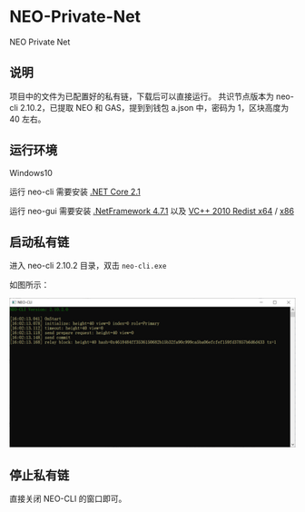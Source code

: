 # NEO-Private-Net
NEO Private Net

## 说明
项目中的文件为已配置好的私有链，下载后可以直接运行。
共识节点版本为 neo-cli 2.10.2，已提取 NEO 和 GAS，提到到钱包 a.json 中，密码为 1，区块高度为 40 左右。

## 运行环境

Windows10

运行 neo-cli 需要安装 [.NET Core 2.1](https://www.microsoft.com/net/download/thank-you/dotnet-runtime-2.1.3-windows-hosting-bundle-installer)

运行 neo-gui 需要安装 [.NetFramework 4.7.1](https://www.microsoft.com/net/download/dotnet-framework-runtime) 以及 [VC++ 2010 Redist x64](https://www.microsoft.com/en-us/download/details.aspx?id=14632) / [x86](https://www.microsoft.com/en-us/download/details.aspx?id=5555)

## 启动私有链

进入 neo-cli 2.10.2 目录，双击 `neo-cli.exe`

如图所示：

![](img/privatechain_demo.png)

## 停止私有链

直接关闭 NEO-CLI 的窗口即可。